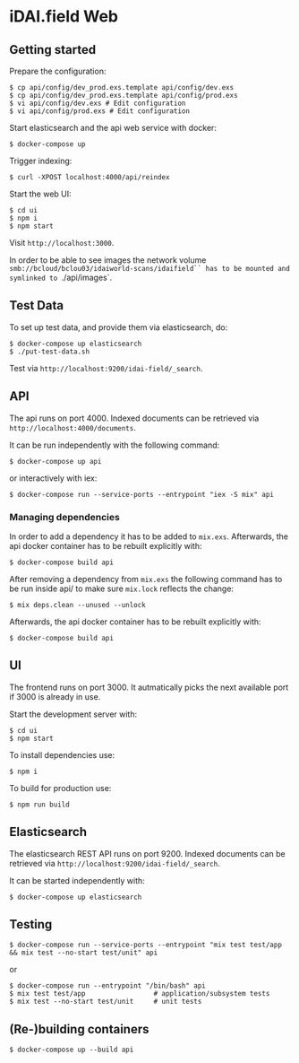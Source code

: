 # iDAI.field Web

## Getting started

Prepare the configuration:

    $ cp api/config/dev_prod.exs.template api/config/dev.exs
    $ cp api/config/dev_prod.exs.template api/config/prod.exs
    $ vi api/config/dev.exs # Edit configuration
    $ vi api/config/prod.exs # Edit configuration

Start elasticsearch and the api web service with docker:

    $ docker-compose up

Trigger indexing:

    $ curl -XPOST localhost:4000/api/reindex

Start the web UI:

    $ cd ui
    $ npm i
    $ npm start

Visit `http://localhost:3000`.

In order to be able to see images the network volume `smb://bcloud/bclou03/idaiworld-scans/idaifield``
has to be mounted and symlinked to `./api/images`.

## Test Data

To set up test data, and provide them via elasticsearch, do:


    $ docker-compose up elasticsearch
    $ ./put-test-data.sh

Test via `http://localhost:9200/idai-field/_search`.

## API

The api runs on port 4000. Indexed documents can be retrieved via `http://localhost:4000/documents`.

It can be run independently with the following command:

    $ docker-compose up api

or interactively with iex:

    $ docker-compose run --service-ports --entrypoint "iex -S mix" api


### Managing dependencies

In order to add a dependency it has to be added to `mix.exs`. Afterwards, the api docker container
has to be rebuilt explicitly with:

    $ docker-compose build api

After removing a dependency from `mix.exs` the following command has to be run inside api/ to make
sure `mix.lock` reflects the change:

    $ mix deps.clean --unused --unlock

Afterwards, the api docker container has to be rebuilt explicitly with:

    $ docker-compose build api


## UI

The frontend runs on port 3000. It autmatically picks the next available port if 3000 is already in use.

Start the development server with:

    $ cd ui
    $ npm start

To install dependencies use:

    $ npm i

To build for production use:

    $ npm run build


## Elasticsearch

The elasticsearch REST API runs on port 9200. Indexed documents can be retrieved via
`http://localhost:9200/idai-field/_search`.

It can be started independently with:

    $ docker-compose up elasticsearch

## Testing

    $ docker-compose run --service-ports --entrypoint "mix test test/app && mix test --no-start test/unit" api

or
 
    $ docker-compose run --entrypoint "/bin/bash" api
    $ mix test test/app                 # application/subsystem tests
    $ mix test --no-start test/unit     # unit tests

## (Re-)building containers

    $ docker-compose up --build api
